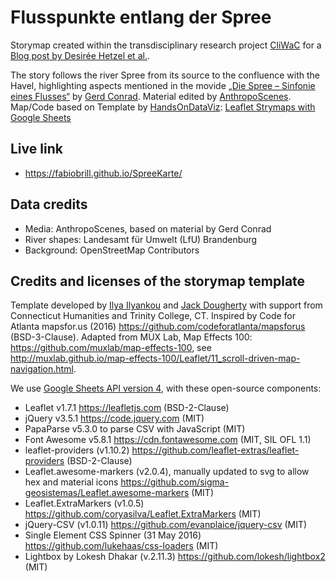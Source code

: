 # Flusspunkte entlang der Spree

Storymap created within the transdisciplinary research project [CliWaC](https://www.cliwac.de/) for a [Blog post by Desirée Hetzel et al.](https://umweltethnologie.com/blog/).

The story follows the river Spree from its source to the confluence with the Havel, highlighting aspects mentioned in the movide [„Die Spree – Sinfonie eines Flusses“](http://www.gerdconradt.de/videofilme/v28_spree.htm) by [Gerd Conrad](https://de.wikipedia.org/wiki/Gerd_Conradt). Material edited by [AnthropoScenes](https://www.anthroposcenes.de/). Map/Code based on Template by [HandsOnDataViz](https://handsondataviz.org/): [Leaflet Strymaps with Google Sheets](https://handsondataviz.org/leaflet-storymaps-with-google-sheets.html)

## Live link
- https://fabiobrill.github.io/SpreeKarte/

## Data credits
- Media: AnthropoScenes, based on material by Gerd Conrad
- River shapes: Landesamt für Umwelt (LfU) Brandenburg
- Background: OpenStreetMap Contributors

## Credits and licenses of the storymap template
Template developed by [Ilya Ilyankou](https://github.com/ilyankou) and [Jack Dougherty](https://github.com/jackdougherty) with support from Connecticut Humanities and Trinity College, CT. Inspired by Code for Atlanta mapsfor.us (2016) https://github.com/codeforatlanta/mapsforus (BSD-3-Clause). Adapted from MUX Lab, Map Effects 100: https://github.com/muxlab/map-effects-100, see http://muxlab.github.io/map-effects-100/Leaflet/11_scroll-driven-map-navigation.html.

We use [Google Sheets API version 4](https://developers.google.com/sheets/api), with these open-source components:

- Leaflet v1.7.1 https://leafletjs.com (BSD-2-Clause)
- jQuery v3.5.1 https://code.jquery.com (MIT)
- PapaParse v5.3.0 to parse CSV with JavaScript (MIT)
- Font Awesome v5.8.1 https://cdn.fontawesome.com (MIT, SIL OFL 1.1)
- leaflet-providers (v1.10.2) https://github.com/leaflet-extras/leaflet-providers (BSD-2-Clause)
- Leaflet.awesome-markers (v2.0.4), manually updated to svg to allow hex and material icons https://github.com/sigma-geosistemas/Leaflet.awesome-markers (MIT)
- Leaflet.ExtraMarkers (v1.0.5) https://github.com/coryasilva/Leaflet.ExtraMarkers (MIT)
- jQuery-CSV (v1.0.11) https://github.com/evanplaice/jquery-csv (MIT)
- Single Element CSS Spinner (31 May 2016) https://github.com/lukehaas/css-loaders (MIT)
- Lightbox by Lokesh Dhakar (v.2.11.3) https://github.com/lokesh/lightbox2 (MIT)
